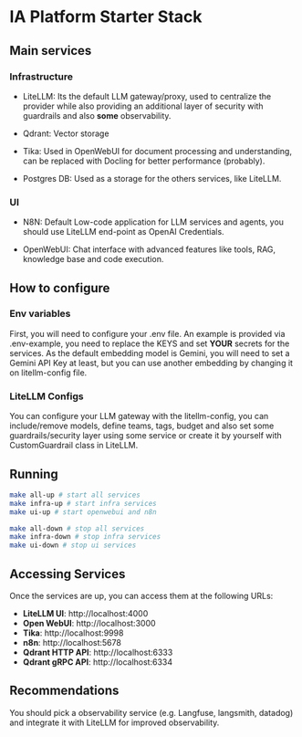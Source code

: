 # IA Platform Starter Stack

## Main services
### Infrastructure
- LiteLLM: Its the default LLM gateway/proxy, used to centralize the provider while also providing an additional layer of security with guardrails and also **some** observability.

- Qdrant: Vector storage

- Tika: Used in OpenWebUI for document processing and understanding, can be replaced with Docling for better performance (probably).

- Postgres DB: Used as a storage for the others services, like LiteLLM.

### UI
- N8N: Default Low-code application for LLM services and agents, you should use LiteLLM end-point as OpenAI Credentials.

- OpenWebUI: Chat interface with advanced features like tools, RAG, knowledge base and code execution.

## How to configure
### Env variables
First, you will need to configure your .env file. An example is provided via .env-example, you need to replace the KEYS and set **YOUR** secrets for the services. As the default embedding model is Gemini, you will need to set a Gemini API Key at least, but you can use another embedding by changing it on litellm-config file.

### LiteLLM Configs
You can configure your LLM gateway with the litellm-config, you can include/remove models, define teams, tags, budget and also set some guardrails/security layer using some service or create it by yourself with CustomGuardrail class in LiteLLM.

## Running
```bash
make all-up # start all services
make infra-up # start infra services
make ui-up # start openwebui and n8n

make all-down # stop all services
make infra-down # stop infra services
make ui-down # stop ui services

```

## Accessing Services
Once the services are up, you can access them at the following URLs:

- **LiteLLM UI**: http://localhost:4000
- **Open WebUI**: http://localhost:3000
- **Tika**: http://localhost:9998
- **n8n**: http://localhost:5678
- **Qdrant HTTP API**: http://localhost:6333
- **Qdrant gRPC API**: http://localhost:6334

## Recommendations
You should pick a observability service (e.g. Langfuse, langsmith, datadog) and integrate it with LiteLLM for improved observability.